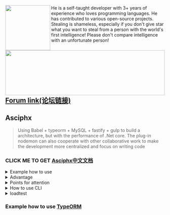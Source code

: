 <img align="left" height="142px" src="https://github-readme-stats.vercel.app/api?username=asciphx&show_icons=true&text_color=718096&theme=highcontrast&hide_title=true" />
He is a self-taught developer with 3+ years of experience who loves programming languages. He has contributed to various open-source projects. Stealing is shameless, especially if you don't give star what you want to steal from a person with the world's first intelligence! Please don't compare intelligence with an unfortunate person!  

<img align="left" width="100%" height="142px" src="https://github-readme-stats.vercel.app/api/top-langs/?username=asciphx&layout=compact&theme=dark" />

## [Forum link(论坛链接)](http://8.129.58.72)

## **Asciphx**
> Using Babel + typeorm + MySQL + fastify + gulp to build a architecture, but with the performance of .Net core.
> The plug-in nodemon can also cooperate with other collaborative work to make the development more centralized and focus on writing code

### CLICK ME TO GET [Asciphx中文文档](https://github.com/asciphx/asciphx/blob/master/README-zh_CN.md)

<details>
<summary>Example how to use</summary>

1. clone repository 
2. install `eslint` globlly: `npm i -g eslint@7.6.0`
3. run `npm i`
4. run `npm run build` and `npm start` or directly run `npm run build && npm start`
5. If you want to start while watching, you have to open two terminals.
6. The first one is to run. `npm run watch`. The second one is to run `npm run dev`
7. see `http://localhost:3000/user/str`,This is an example of return string
8. see `http://localhost:3000/user/json`,This is an example of return json
9. Return * or rep.send (*) the effect is the same.Cannot be used at the same time
10. Static routing can use. HTML to avoid conflict with normal routing
<summary>
</details>
<details>
<summary>Advantage</summary>

- **Babel** uses the next generation of JS syntax sugar, which is the most concise and readable code in history
- Support **typeorm**, the best typescript ORM framework, easily write all kinds of logic of Dao layer
- With the blessing of **fastify**, its performance has entered the top five in the world, and its complexity has been further improved, and it can complete the best functions
- **Gulp** can be called the king of automation. With gulp package, the code of Pro environment is more robust, but the volume is smaller
- **Nodemon** can help more friendly development in the dev environment, but it also needs `npm run watch:pro`
- Various plug-ins work together to allow partial use of static type modification and type inference to support back-end development and maintenance
- Modular development makes the application easier to layer and provides an easy-to-use modular management mechanism
- AOP code is written in a low-key way, but it is easy to realize log, interceptor, filter and other functions
- MVC, API, websocket, microservice and other systems are constructed fastest, fastest and most fiercely
<summary>
</details>
<details>
<summary>Points for attention</summary>

1. support experimental syntax just like obj::func、?.、??、|>、#、||=、&&=、@decorators、function*、do{...}
2. support strip-types. eg:function foo(one: any, two: number, three?): string {}
3. Patch of Windows users using CP or RM Linux command in `src/windows-lib`
4. What is missing from the schema now is the querystring and headers,but not interferences
5. Request characters will be accurate to case such as `localhost:3000/post`,if`localhost:3000/POst` will not right
<summary>
</details>
<details>
<summary>How to use CLI</summary>

1. run `eslint --init` to create .eslintrc.js(If eslintrc.js file does not exist)
2. install `typeorm` globally: `npm i -g typeorm`
3. run `typeorm -h` to show list of available commands
4. vsCode settings:
```json
    "emmet.includeLanguages": {
        "vue-html": "html",
        "javascript": "javascriptreact"
    },
    "javascript.validate.enable": false,
```
<summary>
</details>
<details>
<summary>loadtest</summary>

run `npm -g loadtest`  
`loadtest http://localhost:3000/user/1 -t 10 -c 10 --rps 1000`
1. (longest request)=> Fastify 280ms, KOA 401ms, express 649ms
2. Completed requests=> Fastify(9436), KOA(9086), express(8960)
3. Fastify framework performance is faster than the KOA framework
<summary>
</details>

### Example how to use [TypeORM](https://github.com/typeorm/typeorm)
